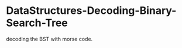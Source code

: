 DataStructures-Decoding-Binary-Search-Tree
==========================================

decoding the BST with morse code.
